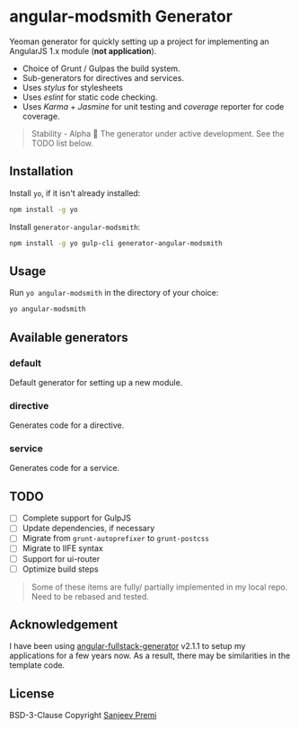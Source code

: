 # angular-modsmith Generator
Yeoman generator for quickly setting up a project for implementing an AngularJS 1.x module (**not application**).
 - Choice of Grunt / Gulpas the build system.
 - Sub-generators for directives and services.
 - Uses *stylus* for stylesheets
 - Uses *eslint* for static code checking.
 - Uses *Karma* + *Jasmine* for unit testing and *coverage* reporter for code coverage.

> Stability - Alpha :construction:
> The generator under active development. See the TODO list below.

## Installation
Install `yo`, if it isn't already installed:
```sh
npm install -g yo
```
Install `generator-angular-modsmith`:
```sh
npm install -g yo gulp-cli generator-angular-modsmith
```

## Usage
Run `yo angular-modsmith` in the directory of your choice:
```sh
yo angular-modsmith
```
## Available generators
### default
Default generator for setting up a new module.

### directive
Generates code for a directive.

### service
Generates code for a service.

## TODO

- [ ] Complete support for GulpJS
- [ ] Update dependencies, if necessary
- [ ] Migrate from `grunt-autoprefixer` to `grunt-postcss`
- [ ] Migrate to IIFE syntax
- [ ] Support for ui-router
- [ ] Optimize build steps

> Some of these items are fully/ partially implemented in my local repo.
Need to be rebased and tested.

## Acknowledgement
I have been using [angular-fullstack-generator](https://github.com/angular-fullstack/generator-angular-fullstack) v2.1.1 to setup my applications for a few years now. As a result, there may be similarities in the template code.

## License
BSD-3-Clause Copyright [Sanjeev Premi](spremi@ymail.com)
